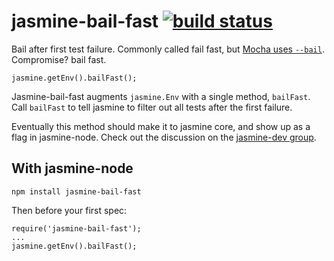 jasmine-bail-fast [![build status](https://secure.travis-ci.org/goodeggs/jasmine-bail-fast.png)](http://travis-ci.org/goodeggs/jasmine-bail-fast)
=================

Bail after first test failure.  Commonly called fail fast, but [Mocha uses `--bail`](http://visionmedia.github.io/mocha/#usage).  Compromise? bail fast.

```
jasmine.getEnv().bailFast();
```
Jasmine-bail-fast augments `jasmine.Env` with a single method, `bailFast`.  Call `bailFast` to tell jasmine to filter out all tests after the first failure.

Eventually this method should make it to jasmine core, and show up as a flag in jasmine-node.  Check out the discussion on the [jasmine-dev group](https://groups.google.com/forum/#!topic/jasmine-js-dev/M6yx0hHyQdA).

With jasmine-node
-----------------
```
npm install jasmine-bail-fast
```

Then before your first spec:

```
require('jasmine-bail-fast');
...
jasmine.getEnv().bailFast();
```


